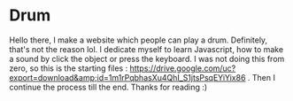 # Drum
Hello there, I make a website which people can play a drum. Definitely, that's not the reason lol. I dedicate myself to learn Javascript, how to make a sound by click the object or press the keyboard. I was not doing this from zero, so this is the starting files : https://drive.google.com/uc?export=download&amp;id=1m1rPqbhasXu4QhI_S1jtsPsqEYiYix86 . Then I continue the process till the end. Thanks for reading :)
